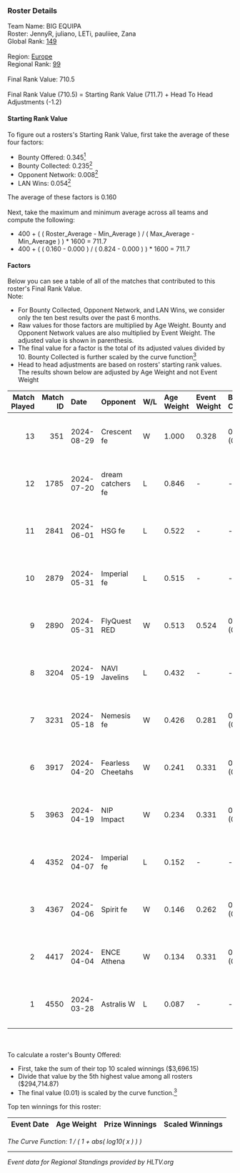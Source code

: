 ### Roster Details<br />
Team Name: BIG EQUIPA<br />
Roster: JennyR, juliano, LETi, pauliiee, Zana<br />
Global Rank: [149](../../standings_global_2024_09_11.md)<br />
<br />
Region: [Europe]( ../../standings_europe_2024_09_11.md)<br />
Regional Rank: [99]( ../../standings_europe_2024_09_11.md)<br />
<br />
Final Rank Value:  710.5<br />
<br />
Final Rank Value (710.5) = Starting Rank Value (711.7) + Head To Head Adjustments (-1.2)<br />

#### Starting Rank Value<br />
To figure out a rosters's Starting Rank Value, first take the average of these four factors:<br />
- Bounty Offered: 0.345[<sup>1</sup>](#table2)
- Bounty Collected: 0.235[<sup>2</sup>](#table1)
- Opponent Network: 0.008[<sup>2</sup>](#table1)
- LAN Wins: 0.054[<sup>2</sup>](#table1)

The average of these factors is 0.160<br />
<br />
Next, take the maximum and minimum average across all teams and compute the following:<br />
- 400 + ( ( Roster_Average - Min_Average ) / ( Max_Average - Min_Average ) ) * 1600 = 711.7
- 400 + ( ( 0.160 - 0.000 ) / ( 0.824 - 0.000 ) ) * 1600 = 711.7


#### Factors<br />
Below you can see a table of all of the matches that contributed to this roster's Final Rank Value.<br />
Note:<br />

- For Bounty Collected, Opponent Network, and LAN Wins, we consider only the ten best results over the past 6 months.
- Raw values for those factors are multiplied by Age Weight. Bounty and Opponent Network values are also multiplied by Event Weight. The adjusted value is shown in parenthesis.
- The final value for a factor is the total of its adjusted values divided by 10. Bounty Collected is further scaled by the curve function[<sup>3</sup>](#curveFunction)
- Head to head adjustments are based on rosters' starting rank values. The results shown below are adjusted by Age Weight and not Event Weight
<span id="table1"></span><br />


| Match Played | Match ID | Date       | Opponent          | W/L | Age Weight | Event Weight | Bounty Collected | Opponent Network | LAN Wins  | H2H Adj. | Roster                                  |
| -: | -: | :- | :- | :- | :- | :- | :- | :- | :- | -: | :- |
|           13 |      351 | 2024-08-29 | Crescent fe       | W   | 1.000      | 0.328        | 0.003 (0.001)    | 0.057 (0.019)    | 0 (0.000) |    12.90 | JennyR, juliano, LETi, pauliiee, Zana   |
|           12 |     1785 | 2024-07-20 | dream catchers fe | L   | 0.846      | -            | -                | -                | -         |   -13.78 | JennyR, juliano, kyossa, pauliiee, Zana |
|           11 |     2841 | 2024-06-01 | HSG fe            | L   | 0.522      | -            | -                | -                | -         |    -7.13 | JennyR, juliano, kyossa, pauliiee, Zana |
|           10 |     2879 | 2024-05-31 | Imperial fe       | L   | 0.515      | -            | -                | -                | -         |    -4.05 | JennyR, juliano, kyossa, pauliiee, Zana |
|            9 |     2890 | 2024-05-31 | FlyQuest RED      | W   | 0.513      | 0.524        | 0.014 (0.004)    | 0.155 (0.042)    | 1 (0.513) |     8.15 | JennyR, juliano, kyossa, pauliiee, Zana |
|            8 |     3204 | 2024-05-19 | NAVI Javelins     | L   | 0.432      | -            | -                | -                | -         |    -5.91 | JennyR, juliano, kyossa, pauliiee, Zana |
|            7 |     3231 | 2024-05-18 | Nemesis fe        | W   | 0.426      | 0.281        | 0.000 (0.000)    | 0.000 (0.000)    | 0 (0.000) |     1.93 | JennyR, juliano, kyossa, pauliiee, Zana |
|            6 |     3917 | 2024-04-20 | Fearless Cheetahs | W   | 0.241      | 0.331        | 0.001 (0.000)    | 0.024 (0.002)    | 0 (0.000) |     2.81 | JennyR, juliano, kyossa, pauliiee, Zana |
|            5 |     3963 | 2024-04-19 | NIP Impact        | W   | 0.234      | 0.331        | 0.006 (0.000)    | 0.200 (0.015)    | 0 (0.000) |     3.41 | JennyR, juliano, kyossa, pauliiee, Zana |
|            4 |     4352 | 2024-04-07 | Imperial fe       | L   | 0.152      | -            | -                | -                | -         |    -1.21 | JennyR, juliano, kyossa, pauliiee, Zana |
|            3 |     4367 | 2024-04-06 | Spirit fe         | W   | 0.146      | 0.262        | 0.005 (0.000)    | 0.104 (0.004)    | 0 (0.000) |     1.86 | JennyR, juliano, kyossa, pauliiee, Zana |
|            2 |     4417 | 2024-04-04 | ENCE Athena       | W   | 0.134      | 0.331        | 0.001 (0.000)    | 0.046 (0.002)    | 0 (0.000) |     1.53 | JennyR, juliano, kyossa, pauliiee, Zana |
|            1 |     4550 | 2024-03-28 | Astralis W        | L   | 0.087      | -            | -                | -                | -         |    -1.72 | JennyR, juliano, kyossa, pauliiee, Zana |

<br />
<span id="table2"></span><br />
To calculate a roster's Bounty Offered:<br />

- First, take the sum of their top 10 scaled winnings ($3,696.15)
- Divide that value by the 5th highest value among all rosters ($294,714.87)
- The final value (0.01) is scaled by the curve function.[<sup>3</sup>](#curveFunction)

Top ten winnings for this roster:<br />

| Event Date | Age Weight | Prize Winnings | Scaled Winnings |
| :- | -: | :- | :- |


<span id="curveFunction"></span>_The Curve Function: 1 / ( 1 + abs( log10( x ) ) )_<br />

---
_Event data for Regional Standings provided by HLTV.org_<br />
